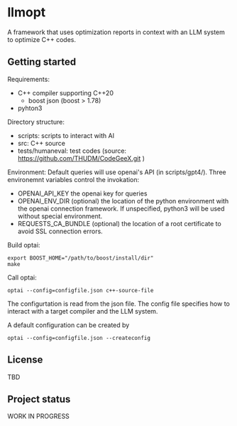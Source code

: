 # llmopt

A framework that uses optimization reports in context with an LLM system to optimize C++ codes.

## Getting started

Requirements:
* C++ compiler supporting C++20
  + boost json (boost > 1.78)
* pyhton3

Directory structure:
* scripts: scripts to interact with AI
* src: C++ source
* tests/humaneval: test codes (source: https://github.com/THUDM/CodeGeeX.git )

Environment: Default queries will use openai's API (in scripts/gpt4/). Three environemnt variables control the invokation:
* OPENAI\_API\_KEY the openai key for queries
* OPENAI\_ENV\_DIR (optional) the location of the python environment with the openai connection framework. If unspecified, python3 will be used without special environment.
* REQUESTS\_CA\_BUNDLE (optional) the location of a root certificate to avoid SSL connection errors.
 

Build optai:

    export BOOST_HOME="/path/to/boost/install/dir"
    make

Call optai:

    optai --config=configfile.json c++-source-file

The configurtation is read from the json file. The config file specifies how to interact with a target compiler and the LLM system.

A default configuration can be created by

    optai --config=configfile.json --createconfig



## License
TBD

## Project status
WORK IN PROGRESS
